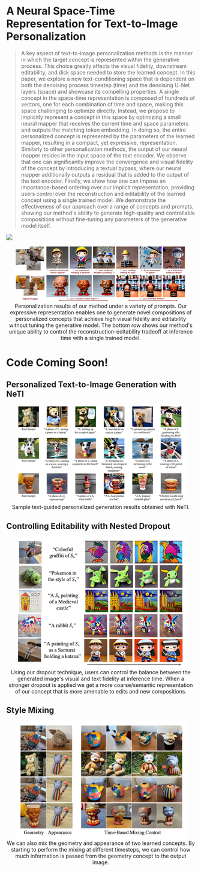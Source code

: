 # A Neural Space-Time Representation for Text-to-Image Personalization

> A key aspect of text-to-image personalization methods is the manner in which the target concept is represented within the generative process. This choice greatly affects the visual fidelity, downstream editability, and disk space needed to store the learned concept. In this paper, we explore a new text-conditioning space that is dependent on both the denoising process timestep (time) and the denoising U-Net layers (space) and showcase its compelling properties. A single concept in the space-time representation is composed of hundreds of vectors, one for each combination of time and space, making this space challenging to optimize directly. Instead, we propose to implicitly represent a concept in this space by optimizing a small neural mapper that receives the current time and space parameters and outputs the matching token embedding. In doing so, the entire personalized concept is represented by the parameters of the learned mapper, resulting in a compact, yet expressive, representation. Similarly to other personalization methods, the output of our neural mapper resides in the input space of the text encoder. We observe that one can significantly improve the convergence and visual fidelity of the concept by introducing a textual bypass, where our neural mapper additionally outputs a residual that is added to the output of the text encoder. Finally, we show how one can impose an importance-based ordering over our implicit representation, providing users control over the reconstruction and editability of the learned concept using a single trained model. We demonstrate the effectiveness of our approach over a range of concepts and prompts, showing our method's ability to generate high-quality and controllable compositions without fine-tuning any parameters of the generative model itself.

<a href="https://neuraltextualinversion.github.io/NeTI/"><img src="https://img.shields.io/static/v1?label=Project&message=Website&color=red" height=20.5></a> 

<p align="center">
<img src="docs/representative_image.jpg" width="90%"/>  
<br>
Personalization results of our method under a variety of prompts. Our expressive representation enables one to generate novel compositions of personalized concepts that achieve high visual fidelity and editability without tuning the generative model. The bottom row shows our method's unique ability to control the reconstruction-editability tradeoff at inference time with a single trained model.
</p>

# Code Coming Soon!

## Personalized Text-to-Image Generation with NeTI
<p align="center">
<img src="docs/generations.jpg" width="90%"/>  
<br>
Sample text-guided personalized generation results obtained with NeTI.
</p>

## Controlling Editability with Nested Dropout
<p align="center">
<img src="docs/editability.jpg" width="90%"/>  
<br>
Using our dropout technique, users can control the balance between the generated image's visual and text fidelity at inference time. When a stronger dropout is applied we get a more coarse/semantic representation of our concept that is more amenable to edits and new compositions.
</p>


## Style Mixing
<p align="center">
<img src="docs/style_mixing.jpg" width="90%"/>  
<br>
We can also mix the geometry and appearance of two learned concepts. By starting to perform the mixing at different timesteps, we can control how much information is passed from the geometry concept to the output image.
</p>
